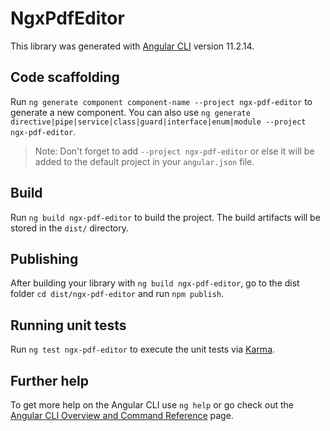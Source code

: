 # NgxPdfEditor

This library was generated with [Angular CLI](https://github.com/angular/angular-cli) version 11.2.14.

## Code scaffolding

Run `ng generate component component-name --project ngx-pdf-editor` to generate a new component. You can also use `ng generate directive|pipe|service|class|guard|interface|enum|module --project ngx-pdf-editor`.
> Note: Don't forget to add `--project ngx-pdf-editor` or else it will be added to the default project in your `angular.json` file. 

## Build

Run `ng build ngx-pdf-editor` to build the project. The build artifacts will be stored in the `dist/` directory.

## Publishing

After building your library with `ng build ngx-pdf-editor`, go to the dist folder `cd dist/ngx-pdf-editor` and run `npm publish`.

## Running unit tests

Run `ng test ngx-pdf-editor` to execute the unit tests via [Karma](https://karma-runner.github.io).

## Further help

To get more help on the Angular CLI use `ng help` or go check out the [Angular CLI Overview and Command Reference](https://angular.io/cli) page.
